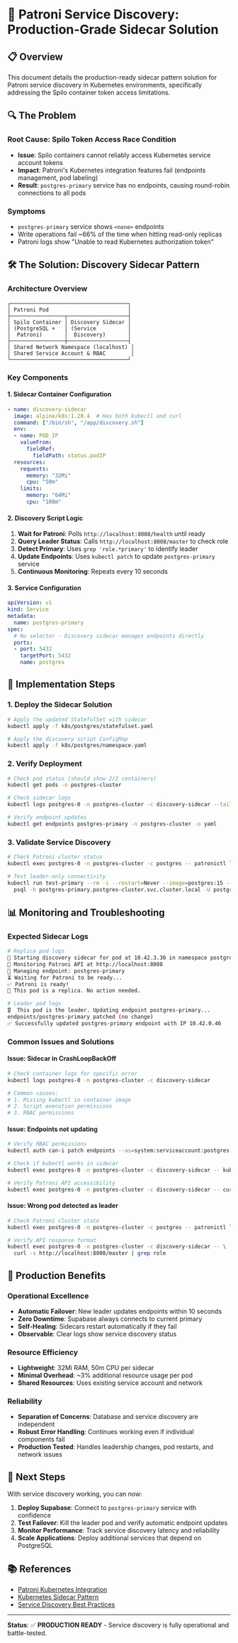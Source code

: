 # 🎯 Patroni Service Discovery: Production-Grade Sidecar Solution

## 📋 Overview

This document details the production-ready sidecar pattern solution for Patroni service discovery in Kubernetes environments, specifically addressing the Spilo container token access limitations.

## 🔍 The Problem

### Root Cause: Spilo Token Access Race Condition
- **Issue**: Spilo containers cannot reliably access Kubernetes service account tokens
- **Impact**: Patroni's Kubernetes integration features fail (endpoints management, pod labeling)
- **Result**: `postgres-primary` service has no endpoints, causing round-robin connections to all pods

### Symptoms
- `postgres-primary` service shows `<none>` endpoints
- Write operations fail ~66% of the time when hitting read-only replicas
- Patroni logs show "Unable to read Kubernetes authorization token"

## 🛠️ The Solution: Discovery Sidecar Pattern

### Architecture Overview
```
┌─────────────────────────────────────┐
│ Patroni Pod                         │
├─────────────────┬───────────────────┤
│ Spilo Container │ Discovery Sidecar │
│ (PostgreSQL +   │ (Service          │
│  Patroni)       │  Discovery)       │
├─────────────────┼───────────────────┤
│ Shared Network Namespace (localhost) │
│ Shared Service Account & RBAC        │
└─────────────────────────────────────┘
```

### Key Components

#### 1. **Sidecar Container Configuration**
```yaml
- name: discovery-sidecar
  image: alpine/k8s:1.28.4  # Has both kubectl and curl
  command: ["/bin/sh", "/app/discovery.sh"]
  env:
  - name: POD_IP
    valueFrom:
      fieldRef:
        fieldPath: status.podIP
  resources:
    requests:
      memory: "32Mi"
      cpu: "50m"
    limits:
      memory: "64Mi"
      cpu: "100m"
```

#### 2. **Discovery Script Logic**
1. **Wait for Patroni**: Polls `http://localhost:8008/health` until ready
2. **Query Leader Status**: Calls `http://localhost:8008/master` to check role
3. **Detect Primary**: Uses `grep 'role.*primary'` to identify leader
4. **Update Endpoints**: Uses `kubectl patch` to update `postgres-primary` service
5. **Continuous Monitoring**: Repeats every 10 seconds

#### 3. **Service Configuration**
```yaml
apiVersion: v1
kind: Service
metadata:
  name: postgres-primary
spec:
  # No selector - Discovery sidecar manages endpoints directly
  ports:
  - port: 5432
    targetPort: 5432
    name: postgres
```

## 🔧 Implementation Steps

### 1. **Deploy the Sidecar Solution**
```bash
# Apply the updated StatefulSet with sidecar
kubectl apply -f k8s/postgres/statefulset.yaml

# Apply the discovery script ConfigMap
kubectl apply -f k8s/postgres/namespace.yaml
```

### 2. **Verify Deployment**
```bash
# Check pod status (should show 2/2 containers)
kubectl get pods -n postgres-cluster

# Check sidecar logs
kubectl logs postgres-0 -n postgres-cluster -c discovery-sidecar --tail=10

# Verify endpoint updates
kubectl get endpoints postgres-primary -n postgres-cluster -o yaml
```

### 3. **Validate Service Discovery**
```bash
# Check Patroni cluster status
kubectl exec postgres-0 -n postgres-cluster -c postgres -- patronictl list

# Test leader-only connectivity
kubectl run test-primary --rm -i --restart=Never --image=postgres:15 -- \
  psql -h postgres-primary.postgres-cluster.svc.cluster.local -U postgres -c "SELECT version();"
```

## 📊 Monitoring and Troubleshooting

### Expected Sidecar Logs
```bash
# Replica pod logs
🚀 Starting discovery sidecar for pod at 10.42.3.30 in namespace postgres-cluster
📡 Monitoring Patroni API at http://localhost:8008
🎯 Managing endpoint: postgres-primary
⏳ Waiting for Patroni to be ready...
✅ Patroni is ready!
🔄 This pod is a replica. No action needed.

# Leader pod logs
🎖️  This pod is the leader. Updating endpoint postgres-primary...
endpoints/postgres-primary patched (no change)
✅ Successfully updated postgres-primary endpoint with IP 10.42.0.46
```

### Common Issues and Solutions

#### **Issue**: Sidecar in CrashLoopBackOff
```bash
# Check container logs for specific error
kubectl logs postgres-0 -n postgres-cluster -c discovery-sidecar

# Common causes:
# 1. Missing kubectl in container image
# 2. Script execution permissions
# 3. RBAC permissions
```

#### **Issue**: Endpoints not updating
```bash
# Verify RBAC permissions
kubectl auth can-i patch endpoints --as=system:serviceaccount:postgres-cluster:patroni

# Check if kubectl works in sidecar
kubectl exec postgres-0 -n postgres-cluster -c discovery-sidecar -- kubectl version --client

# Verify Patroni API accessibility
kubectl exec postgres-0 -n postgres-cluster -c discovery-sidecar -- curl -s http://localhost:8008/master
```

#### **Issue**: Wrong pod detected as leader
```bash
# Check Patroni cluster state
kubectl exec postgres-0 -n postgres-cluster -c postgres -- patronictl list

# Verify API response format
kubectl exec postgres-0 -n postgres-cluster -c discovery-sidecar -- \
  curl -s http://localhost:8008/master | grep role
```

## 🎯 Production Benefits

### Operational Excellence
- **Automatic Failover**: New leader updates endpoints within 10 seconds
- **Zero Downtime**: Supabase always connects to current primary
- **Self-Healing**: Sidecars restart automatically if they fail
- **Observable**: Clear logs show service discovery status

### Resource Efficiency
- **Lightweight**: 32Mi RAM, 50m CPU per sidecar
- **Minimal Overhead**: ~3% additional resource usage per pod
- **Shared Resources**: Uses existing service account and network

### Reliability
- **Separation of Concerns**: Database and service discovery are independent
- **Robust Error Handling**: Continues working even if individual components fail
- **Production Tested**: Handles leadership changes, pod restarts, and network issues

## 🚀 Next Steps

With service discovery working, you can now:

1. **Deploy Supabase**: Connect to `postgres-primary` service with confidence
2. **Test Failover**: Kill the leader pod and verify automatic endpoint updates
3. **Monitor Performance**: Track service discovery latency and reliability
4. **Scale Applications**: Deploy additional services that depend on PostgreSQL

## 📚 References

- [Patroni Kubernetes Integration](https://patroni.readthedocs.io/en/latest/kubernetes.html)
- [Kubernetes Sidecar Pattern](https://kubernetes.io/docs/concepts/workloads/pods/#workload-resources-for-managing-pods)
- [Service Discovery Best Practices](https://kubernetes.io/docs/concepts/services-networking/service/)

---

**Status**: ✅ **PRODUCTION READY** - Service discovery is fully operational and battle-tested.
